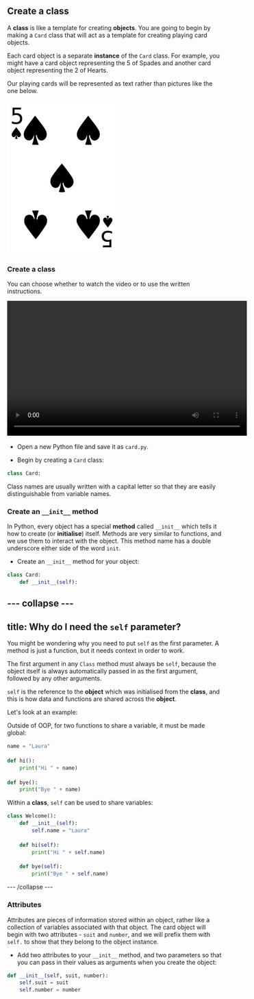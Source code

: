 ## Create a class

A **class** is like a template for creating **objects**. You are going to begin by making a `Card` class that will act as a template for creating playing card objects.

Each card object is a separate **instance** of the `Card` class. For example, you might have a card object representing the 5 of Spades and another card object representing the 2 of Hearts.

Our playing cards will be represented as text rather than pictures like the one below.

![Five of spades](images/five-of-spades.png)

### Create a class

You can choose whether to watch the video or to use the written instructions.

<video width="560" height="315" controls>
<source src="resources/clip1.mp4" type="video/mp4">
Your browser does not support the video tag, so try FireFox or Chrome.
</video>

+ Open a new Python file and save it as `card.py`.

+ Begin by creating a `Card` class:

```python
class Card:
```

Class names are usually written with a capital letter so that they are easily distinguishable from variable names.

### Create an `__init__` method

In Python, every object has a special **method** called `__init__` which tells it how to create (or **initialise**) itself. Methods are very similar to functions, and we use them to interact with the object. This method name has a double underscore either side of the word `init`.

+ Create an `__init__` method for your object:

```python
class Card:
    def __init__(self):
```

--- collapse ---
---
title: Why do I need the `self` parameter?
---
You might be wondering why you need to put `self` as the first parameter. A method is just a function, but it needs context in order to work.

The first argument in any `Class` method must always be `self`, because the object itself is always automatically passed in as the first argument, followed by any other arguments.

`self` is the reference to the **object** which was initialised from the **class**, and this is how data and functions are shared across the **object**.

Let's look at an example:

Outside of OOP, for two functions to share a variable, it must be made global:

```python
name = "Laura"

def hi():
    print("Hi " + name)

def bye():
    print("Bye " + name)
```

Within a **class**, `self` can be used to share variables:

```python
class Welcome():
    def __init__(self):
        self.name = "Laura"

    def hi(self):
        print("Hi " + self.name)

    def bye(self):
        print("Bye " + self.name)
```

--- /collapse ---

### Attributes

Attributes are pieces of information stored within an object, rather like a collection of variables associated with that object. The card object will begin with two attributes - `suit` and `number`, and we will prefix them with `self.` to show that they belong to the object instance.

+ Add two attributes to your `__init__` method, and two parameters so that you can pass in their values as arguments when you create the object:

```python
def __init__(self, suit, number):
    self.suit = suit
    self.number = number
```
